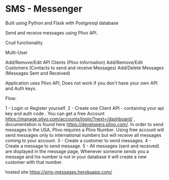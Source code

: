 # SMS - Messenger

Built using Python and Flask with Postgresql database


Send and receive messages using Plivo API. 

Crud functionality

Multi-User

Add/Remove/Edit API Clients (Plivo Information)
Add/Remove/Edit Customers (Contacts to send and receive Messages)
Add/Delete Messages (Messages Sent and Received)

Application uses Plivo API, Does not work if you don't have your own API and Auth keys.

Flow:

1 - Login or Register yourself.
2 - Create one Client API - containing your api key and auth code . You can get a free Account https://manage.plivo.com/accounts/login/?next=/dashboard/ , documentation is found here https://developers.plivo.com/. In order to send messages in the USA, Plivo requires a Plivo Number. Using free account will send messages only to international numbers but will receive all messages coming to your account.
3 - Create a customer to send messages. 
4 - Create a message to send message. 
5 - All messages (sent and received) are displayed in the message page, Whenever someone sends you a message and his number is not in your database it will create a new customer with that number.

hosted site 
https://sms-messages.herokuapp.com/
